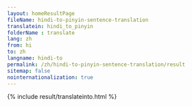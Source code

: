 ```yaml
---
layout: homeResultPage
fileName: hindi-to-pinyin-sentence-translation
translatein: hindi_to_pinyin
folderName : translate
lang: zh
from: hi
to: zh
langname: hindi-to
permalink: /zh/hindi-to-pinyin-sentence-translation/result
sitemap: false
nointernationalization: true
---
```

{% include result/translateinto.html %}

<script src="/js/result/translation.js" data-foldername="{{page.folderName}}" data-lang="{{page.lang}}"></script>
